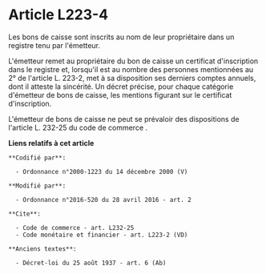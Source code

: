 # Article L223-4

Les bons de caisse sont inscrits au nom de leur propriétaire dans un registre tenu par l'émetteur. 

L'émetteur remet au propriétaire du bon de caisse un certificat d'inscription dans le registre et, lorsqu'il est au nombre
des personnes mentionnées au 2° de l'article L. 223-2, met à sa disposition ses derniers comptes annuels, dont il atteste la
sincérité. Un décret précise, pour chaque catégorie d'émetteur de bons de caisse, les mentions figurant sur le certificat
d'inscription. 

L'émetteur de bons de caisse ne peut se prévaloir des 
dispositions de l'article L. 232-25 du code de commerce
.

**Liens relatifs à cet article**

	**Codifié par**:

	  - Ordonnance n°2000-1223 du 14 décembre 2000 (V)

	**Modifié par**:

	  - Ordonnance n°2016-520 du 28 avril 2016 - art. 2

	**Cite**:

	  - Code de commerce - art. L232-25
	  - Code monétaire et financier - art. L223-2 (VD)

	**Anciens textes**:

	  - Décret-loi du 25 août 1937 - art. 6 (Ab)
